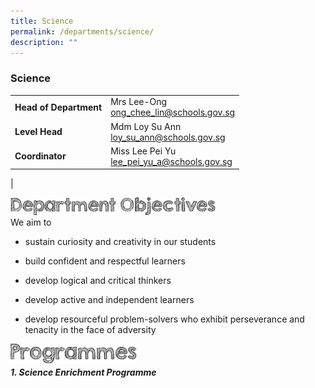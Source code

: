 ```yaml
---
title: Science
permalink: /departments/science/
description: ""
---
```

### **Science**

|  |  |
|---|---|
| **Head of Department** | Mrs Lee-Ong<br>[ong_chee_lin@schools.gov.sg](mailto:ong_chee_lin@schools.gov.sg) |
| **Level Head** | Mdm Loy Su Ann<br>[loy_su_ann@schools.gov.sg](mailto:loy_su_ann@schools.gov.sg) |
| **Coordinator** | Miss Lee Pei Yu<br>[lee_pei_yu_a@schools.gov.sg](mailto:lee_pei_yu_a@schools.gov.sg) |
|

<img align="left" style="width:65%" src="/images/department%20objectives.jpg">

<br>

We aim to  

*   sustain curiosity and creativity in our students  

*   build confident and respectful learners  

*   develop logical and critical thinkers  
      
*   develop active and independent learners  
    
*   develop resourceful problem-solvers who exhibit perseverance and tenacity in the face of adversity

<img align="left" style="width:40%" src="/images/programmes.png">

<br>

##### **1. Science Enrichment Programme**
